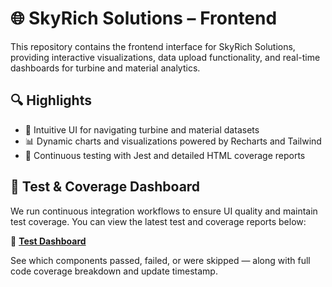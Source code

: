# 🌐 SkyRich Solutions – Frontend

This repository contains the frontend interface for SkyRich Solutions, providing interactive visualizations, data upload functionality, and real-time dashboards for turbine and material analytics.

## 🔍 Highlights

- 🧭 Intuitive UI for navigating turbine and material datasets
- 📊 Dynamic charts and visualizations powered by Recharts and Tailwind
- 🧪 Continuous testing with Jest and detailed HTML coverage reports

## 🧪 Test & Coverage Dashboard

We run continuous integration workflows to ensure UI quality and maintain test coverage. You can view the latest test and coverage reports below:

📂 [**Test Dashboard**]((https://skyrich-solutions.github.io/Frontend/)])

See which components passed, failed, or were skipped — along with full code coverage breakdown and update timestamp.
